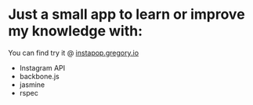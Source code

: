 # Just a small app to learn or improve my knowledge with:

You can find try it @ [instapop.gregory.io](instapop.gregory.io "Instapop app")

* Instagram API
* backbone.js
* jasmine
* rspec
